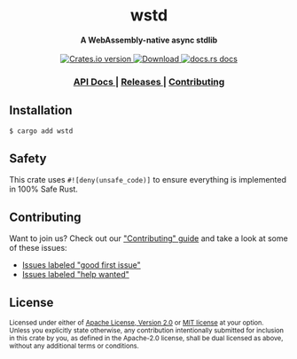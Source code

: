 <h1 align="center">wstd</h1>
<div align="center">
  <strong>
    A WebAssembly-native async stdlib
  </strong>
</div>

<br />

<div align="center">
  <!-- Crates version -->
  <a href="https://crates.io/crates/wstd">
    <img src="https://img.shields.io/crates/v/wstd.svg?style=flat-square"
    alt="Crates.io version" />
  </a>
  <!-- Downloads -->
  <a href="https://crates.io/crates/wstd">
    <img src="https://img.shields.io/crates/d/wstd.svg?style=flat-square"
      alt="Download" />
  </a>
  <!-- docs.rs docs -->
  <a href="https://docs.rs/wstd">
    <img src="https://img.shields.io/badge/docs-latest-blue.svg?style=flat-square"
      alt="docs.rs docs" />
  </a>
</div>

<div align="center">
  <h3>
    <a href="https://docs.rs/wstd">
      API Docs
    </a>
    <span> | </span>
    <a href="https://github.com/yoshuawuyts/wstd/releases">
      Releases
    </a>
    <span> | </span>
    <a href="https://github.com/yoshuawuyts/wstd/blob/master.github/CONTRIBUTING.md">
      Contributing
    </a>
  </h3>
</div>

## Installation
```sh
$ cargo add wstd
```

## Safety
This crate uses ``#![deny(unsafe_code)]`` to ensure everything is implemented in
100% Safe Rust.

## Contributing
Want to join us? Check out our ["Contributing" guide][contributing] and take a
look at some of these issues:

- [Issues labeled "good first issue"][good-first-issue]
- [Issues labeled "help wanted"][help-wanted]

[contributing]: https://github.com/yoshuawuyts/wstd/blob/master.github/CONTRIBUTING.md
[good-first-issue]: https://github.com/yoshuawuyts/wstd/labels/good%20first%20issue
[help-wanted]: https://github.com/yoshuawuyts/wstd/labels/help%20wanted

## License

<sup>
Licensed under either of <a href="LICENSE-APACHE">Apache License, Version
2.0</a> or <a href="LICENSE-MIT">MIT license</a> at your option.
</sup>

<br/>

<sub>
Unless you explicitly state otherwise, any contribution intentionally submitted
for inclusion in this crate by you, as defined in the Apache-2.0 license, shall
be dual licensed as above, without any additional terms or conditions.
</sub>
